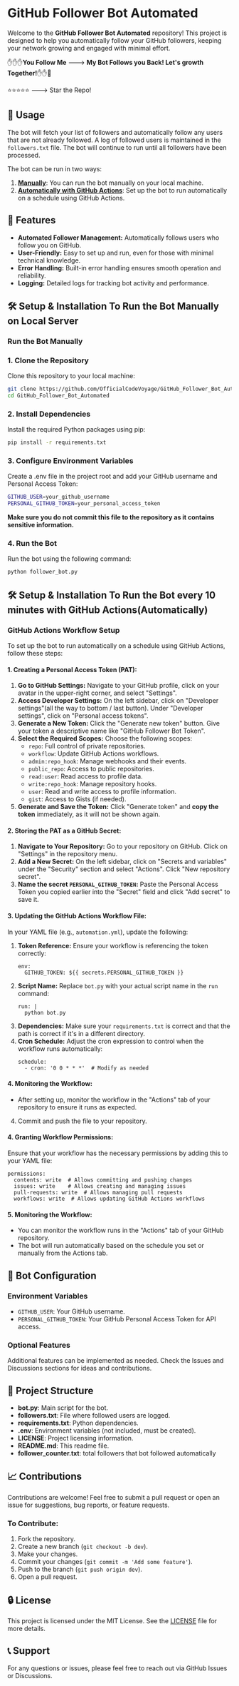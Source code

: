 # GitHub Follower Bot Automated

Welcome to the **GitHub Follower Bot Automated** repository! This project is designed to help you automatically follow your GitHub followers, keeping your network growing and engaged with minimal effort.

:raised_hand::raised_hand::raised_hand:**You Follow Me** ---> **My Bot Follows you Back! Let's growth Together!**:raised_hand::raised_hand::metal:

:star::star::star::star::star: ---> Star the Repo!

## 📝 Usage

The bot will fetch your list of followers and automatically follow any users that are not already followed.
A log of followed users is maintained in the `followers.txt` file.
The bot will continue to run until all followers have been processed.

The bot can be run in two ways:
1. **[Manually](#run-the-bot-manually)**: You can run the bot manually on your local machine.
2. **[Automatically with GitHub Actions](#github-actions-workflow-setup)**: Set up the bot to run automatically on a schedule using GitHub Actions.


## 🚀 Features

- **Automated Follower Management:** Automatically follows users who follow you on GitHub.
- **User-Friendly:** Easy to set up and run, even for those with minimal technical knowledge.
- **Error Handling:** Built-in error handling ensures smooth operation and reliability.
- **Logging:** Detailed logs for tracking bot activity and performance.


## 🛠️ Setup & Installation To Run the Bot Manually on Local Server
### Run the Bot Manually

### 1. Clone the Repository
Clone this repository to your local machine:
```bash
git clone https://github.com/OfficialCodeVoyage/GitHub_Follower_Bot_Automated.git
cd GitHub_Follower_Bot_Automated
```

### 2. Install Dependencies
Install the required Python packages using pip:
```bash
pip install -r requirements.txt
```

### 3. Configure Environment Variables
Create a .env file in the project root and add your GitHub username and Personal Access Token:
```bash
GITHUB_USER=your_github_username
PERSONAL_GITHUB_TOKEN=your_personal_access_token
```
**Make sure you do not commit this file to the repository as it contains sensitive information.**

### 4. Run the Bot
Run the bot using the following command:
```bash
python follower_bot.py
```

## 🛠️ Setup & Installation To Run the Bot every 10 minutes with GitHub Actions(Automatically)
### GitHub Actions Workflow Setup
<p>To set up the bot to run automatically on a schedule using GitHub Actions, follow these steps:</p>

<h4>1. Creating a Personal Access Token (PAT):</h4>

<ol>
    <li><strong>Go to GitHub Settings:</strong> Navigate to your GitHub profile, click on your avatar in the upper-right corner, and select "Settings".</li>
    <li><strong>Access Developer Settings:</strong> On the left sidebar, click on "Developer settings"(all the way to bottom / last button). Under "Developer settings", click on "Personal access tokens".</li>
    <li><strong>Generate a New Token:</strong> Click the "Generate new token" button. Give your token a descriptive name like "GitHub Follower Bot Token".</li>
    <li><strong>Select the Required Scopes:</strong> Choose the following scopes:
        <ul>
            <li><code>repo</code>: Full control of private repositories.</li>
            <li><code>workflow</code>: Update GitHub Actions workflows.</li>
            <li><code>admin:repo_hook</code>: Manage webhooks and their events.</li>
            <li><code>public_repo</code>: Access to public repositories.</li>
            <li><code>read:user</code>: Read access to profile data.</li>
            <li><code>write:repo_hook</code>: Manage repository hooks.</li>
            <li><code>user</code>: Read and write access to profile information.</li>
            <li><code>gist</code>: Access to Gists (if needed).</li>
        </ul>
    </li>
    <li><strong>Generate and Save the Token:</strong> Click "Generate token" and <strong>copy the token</strong> immediately, as it will not be shown again.</li>
</ol>

<h4>2. Storing the PAT as a GitHub Secret:</h4>

<ol>
    <li><strong>Navigate to Your Repository:</strong> Go to your repository on GitHub. Click on "Settings" in the repository menu.</li>
    <li><strong>Add a New Secret:</strong> On the left sidebar, click on "Secrets and variables" under the "Security" section and select "Actions". Click "New repository secret".</li>
    <li><strong>Name the secret <code>PERSONAL_GITHUB_TOKEN</code>:</strong> Paste the Personal Access Token you copied earlier into the "Secret" field and click "Add secret" to save it.</li>
</ol>

<h4>3. Updating the GitHub Actions Workflow File:</h4>

<p>In your YAML file (e.g., <code>automation.yml</code>), update the following:</p>

<ol>
    <li><strong>Token Reference:</strong> Ensure your workflow is referencing the token correctly:
        <pre><code>env:
  GITHUB_TOKEN: ${{ secrets.PERSONAL_GITHUB_TOKEN }}</code></pre>
    </li>
    <li><strong>Script Name:</strong> Replace <code>bot.py</code> with your actual script name in the <code>run</code> command:
        <pre><code>run: |
  python bot.py</code></pre>
    </li>
    <li><strong>Dependencies:</strong> Make sure your <code>requirements.txt</code> is correct and that the path is correct if it's in a different directory.</li>
    <li><strong>Cron Schedule:</strong> Adjust the cron expression to control when the workflow runs automatically:
        <pre><code>schedule:
  - cron: '0 0 * * *'  # Modify as needed</code></pre>
    </li>
</ol>

<h4>4. Monitoring the Workflow:</h4>

<ul>
    <li>After setting up, monitor the workflow in the "Actions" tab of your repository to ensure it runs as expected.</li>
</ul>


<ol start="4">
    <li>Commit and push the file to your repository.</li>
</ol>

<h4>4. Granting Workflow Permissions:</h4>

<p>Ensure that your workflow has the necessary permissions by adding this to your YAML file:</p>

<pre><code>permissions:
  contents: write  # Allows committing and pushing changes
  issues: write    # Allows creating and managing issues
  pull-requests: write  # Allows managing pull requests
  workflows: write  # Allows updating GitHub Actions workflows
</code></pre>

<h4>5. Monitoring the Workflow:</h4>

<ul>
    <li>You can monitor the workflow runs in the "Actions" tab of your GitHub repository.</li>
    <li>The bot will run automatically based on the schedule you set or manually from the Actions tab.</li>
</ul>

## 🤖 Bot Configuration

### Environment Variables
- `GITHUB_USER`: Your GitHub username.
- `PERSONAL_GITHUB_TOKEN`: Your GitHub Personal Access Token for API access.

### Optional Features
Additional features can be implemented as needed. Check the Issues and Discussions sections for ideas and contributions.

## 📂 Project Structure

- **bot.py**: Main script for the bot.
- **followers.txt**: File where followed users are logged.
- **requirements.txt**: Python dependencies.
- **.env**: Environment variables (not included, must be created).
- **LICENSE**: Project licensing information.
- **README.md**: This readme file.
- **follower_counter.txt**: total followers that bot followed automatically 

## 📈 Contributions

Contributions are welcome! Feel free to submit a pull request or open an issue for suggestions, bug reports, or feature requests.

### To Contribute:
1. Fork the repository.
2. Create a new branch (`git checkout -b dev`).
3. Make your changes.
4. Commit your changes (`git commit -m 'Add some feature'`).
5. Push to the branch (`git push origin dev`).
6. Open a pull request.

## 🔒 License

This project is licensed under the MIT License. See the [LICENSE](LICENSE) file for more details.

## 📞 Support

For any questions or issues, please feel free to reach out via GitHub Issues or Discussions.




